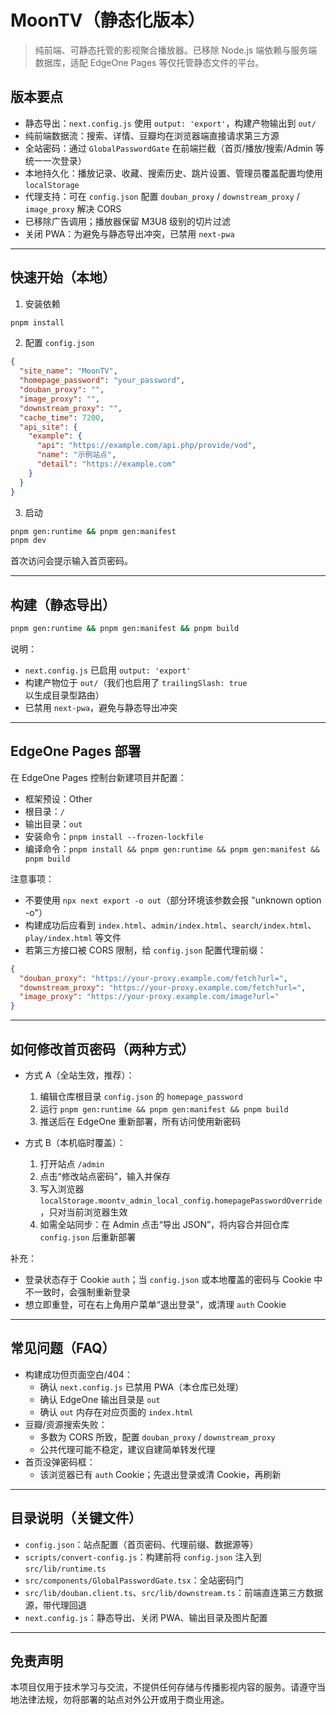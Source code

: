 # MoonTV（静态化版本）

> 纯前端、可静态托管的影视聚合播放器。已移除 Node.js 端依赖与服务端数据库，适配 EdgeOne Pages 等仅托管静态文件的平台。

## 版本要点
- 静态导出：`next.config.js` 使用 `output: 'export'`，构建产物输出到 `out/`
- 纯前端数据流：搜索、详情、豆瓣均在浏览器端直接请求第三方源
- 全站密码：通过 `GlobalPasswordGate` 在前端拦截（首页/播放/搜索/Admin 等统一一次登录）
- 本地持久化：播放记录、收藏、搜索历史、跳片设置、管理员覆盖配置均使用 `localStorage`
- 代理支持：可在 `config.json` 配置 `douban_proxy` / `downstream_proxy` / `image_proxy` 解决 CORS
- 已移除广告调用；播放器保留 M3U8 级别的切片过滤
- 关闭 PWA：为避免与静态导出冲突，已禁用 `next-pwa`

---

## 快速开始（本地）
1) 安装依赖
```bash
pnpm install
```

2) 配置 `config.json`
```json
{
  "site_name": "MoonTV",
  "homepage_password": "your_password",
  "douban_proxy": "",
  "image_proxy": "",
  "downstream_proxy": "",
  "cache_time": 7200,
  "api_site": {
    "example": {
      "api": "https://example.com/api.php/provide/vod",
      "name": "示例站点",
      "detail": "https://example.com"
    }
  }
}
```

3) 启动
```bash
pnpm gen:runtime && pnpm gen:manifest
pnpm dev
```
首次访问会提示输入首页密码。

---

## 构建（静态导出）
```bash
pnpm gen:runtime && pnpm gen:manifest && pnpm build
```
说明：
- `next.config.js` 已启用 `output: 'export'`
- 构建产物位于 `out/`（我们也启用了 `trailingSlash: true` 以生成目录型路由）
- 已禁用 `next-pwa`，避免与静态导出冲突

---

## EdgeOne Pages 部署
在 EdgeOne Pages 控制台新建项目并配置：
- 框架预设：Other
- 根目录：`/`
- 输出目录：`out`
- 安装命令：`pnpm install --frozen-lockfile`
- 编译命令：`pnpm install && pnpm gen:runtime && pnpm gen:manifest && pnpm build`

注意事项：
- 不要使用 `npx next export -o out`（部分环境该参数会报 "unknown option -o"）
- 构建成功后应看到 `index.html`、`admin/index.html`、`search/index.html`、`play/index.html` 等文件
- 若第三方接口被 CORS 限制，给 `config.json` 配置代理前缀：
```json
{
  "douban_proxy": "https://your-proxy.example.com/fetch?url=",
  "downstream_proxy": "https://your-proxy.example.com/fetch?url=",
  "image_proxy": "https://your-proxy.example.com/image?url="
}
```

---

## 如何修改首页密码（两种方式）
- 方式 A（全站生效，推荐）：
  1) 编辑仓库根目录 `config.json` 的 `homepage_password`
  2) 运行 `pnpm gen:runtime && pnpm gen:manifest && pnpm build`
  3) 推送后在 EdgeOne 重新部署，所有访问使用新密码

- 方式 B（本机临时覆盖）：
  1) 打开站点 `/admin`
  2) 点击“修改站点密码”，输入并保存
  3) 写入浏览器 `localStorage.moontv_admin_local_config.homepagePasswordOverride`，只对当前浏览器生效
  4) 如需全站同步：在 Admin 点击“导出 JSON”，将内容合并回仓库 `config.json` 后重新部署

补充：
- 登录状态存于 Cookie `auth`；当 `config.json` 或本地覆盖的密码与 Cookie 中不一致时，会强制重新登录
- 想立即重登，可在右上角用户菜单“退出登录”，或清理 `auth` Cookie

---

## 常见问题（FAQ）
- 构建成功但页面空白/404：
  - 确认 `next.config.js` 已禁用 PWA（本仓库已处理）
  - 确认 EdgeOne 输出目录是 `out`
  - 确认 `out` 内存在对应页面的 `index.html`
- 豆瓣/资源搜索失败：
  - 多数为 CORS 所致，配置 `douban_proxy` / `downstream_proxy`
  - 公共代理可能不稳定，建议自建简单转发代理
- 首页没弹密码框：
  - 该浏览器已有 `auth` Cookie；先退出登录或清 Cookie，再刷新

---

## 目录说明（关键文件）
- `config.json`：站点配置（首页密码、代理前缀、数据源等）
- `scripts/convert-config.js`：构建前将 `config.json` 注入到 `src/lib/runtime.ts`
- `src/components/GlobalPasswordGate.tsx`：全站密码门
- `src/lib/douban.client.ts`、`src/lib/downstream.ts`：前端直连第三方数据源，带代理回退
- `next.config.js`：静态导出、关闭 PWA、输出目录及图片配置

---

## 免责声明
本项目仅用于技术学习与交流，不提供任何存储与传播影视内容的服务。请遵守当地法律法规，勿将部署的站点对外公开或用于商业用途。
